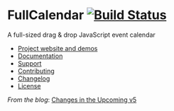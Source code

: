 
# FullCalendar [![Build Status](https://travis-ci.com/fullcalendar/fullcalendar.svg?branch=v5-jest)](https://travis-ci.com/fullcalendar/fullcalendar)

A full-sized drag & drop JavaScript event calendar

- [Project website and demos](http://fullcalendar.io/)
- [Documentation](http://fullcalendar.io/docs)
- [Support](http://fullcalendar.io/support)
- [Contributing](CONTRIBUTING.md)
- [Changelog](CHANGELOG.md)
- [License](LICENSE.txt)

*From the blog*: [Changes in the Upcoming v5](https://fullcalendar.io/blog/2020/02/changes-in-the-upcoming-v5)
